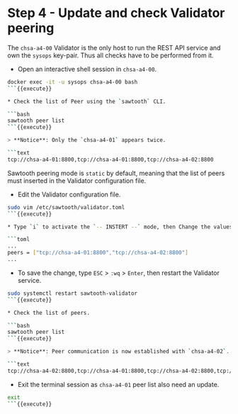 # Step 4 - Update and check Validator peering

The `chsa-a4-00` Validator is the only host to run the REST API service and own the `sysops` key-pair.
Thus all checks have to be performed from it.

* Open an interactive shell session in `chsa-a4-00`.

```bash
docker exec -it -u sysops chsa-a4-00 bash
```{{execute}}

* Check the list of Peer using the `sawtooth` CLI.

```bash
sawtooth peer list
```{{execute}}

> **Notice**: Only the `chsa-a4-01` appears twice.

```text
tcp://chsa-a4-01:8800,tcp://chsa-a4-01:8800,tcp://chsa-a4-02:8800
```

Sawtooth peering mode is `static` by default, meaning that the list of peers must inserted in the Validator configuration file.

* Edit the Validator configuration file.

```bash
sudo vim /etc/sawtooth/validator.toml
```{{execute}}

* Type `i` to activate the `-- INSTERT --` mode, then Change the values as described below.

```toml
...
peers = ["tcp://chsa-a4-01:8800","tcp://chsa-a4-02:8800"]
...
```

* To save the change, type `ESC` > `:wq` > `Enter`, then restart the Validator service.

```bash
sudo systemctl restart sawtooth-validator
```{{execute}}

* Check the list of peers.

```bash
sawtooth peer list
```{{execute}}

> **Notice**: Peer communication is now established with `chsa-a4-02`.

```text
tcp://chsa-a4-02:8800,tcp://chsa-a4-01:8800,tcp://chsa-a4-02:8800,tcp://chsa-a4-01:8800
```

* Exit the terminal session as `chsa-a4-01` peer list also need an update.

```bash
exit
```{{execute}}
